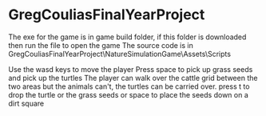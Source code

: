 # GregCouliasFinalYearProject
 
The exe for the game is in game build folder, if this folder is downloaded then run the file to open the game
The source code is in GregCouliasFinalYearProject\NatureSimulationGame\Assets\Scripts

Use the wasd keys to move the player
Press space to pick up grass seeds and pick up the turtles
The player can walk over the cattle grid between the two areas but the animals can't, the turtles can be carried over.
press t to drop the turtle or the grass seeds or space to place the seeds down on a dirt square 
